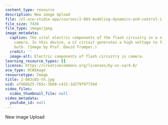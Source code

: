 ```yaml
---
content_type: resource
description: New image Upload
file: /ol-ocw-studio-app/courses/2-003-modeling-dynamics-and-control-i-spring-2005/afb66b257b5c3bb0c4311d279f97734d_2-003s05-th.jpg
file_size: 7438
file_type: image/jpeg
image_metadata:
  caption: The vital electric components of the flash circuitry in a single-use disposable
    camera. In this device, a LC circuit generates a high voltage to fire the flash
    bulb. (Image by Prof. David Trumper.)
  credit: ''
  image-alt: Electric components of flash circuitry in camera.
learning_resource_types: []
license: https://creativecommons.org/licenses/by-nc-sa/4.0/
ocw_type: OCWImage
resourcetype: Image
title: 2-003s05-th.jpg
uid: afb66b25-7b5c-3bb0-c431-1d279f97734d
video_files:
  video_thumbnail_file: null
video_metadata:
  youtube_id: null
---
```

New image Upload